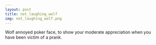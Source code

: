 ```yaml
---
layout: post
title: not_laughing_wolf
img: not_laughing_wolf.png
---
```

Wolf annoyed poker face, to show your moderate appreciation when you have been victim of a prank.
